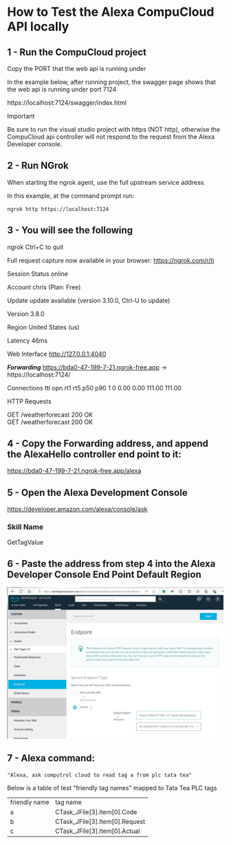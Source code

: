 # How to Test the Alexa CompuCloud API locally

## 1 - Run the CompuCloud project
Copy the PORT that the web api is running under

In the example below, after running project, the swagger page shows that the web api is running under port 7124

https://localhost:7124/swagger/index.html

> [!IMPORTANT]
>Be sure to run the visual studio project with https (NOT http), otherwise the CompuCloud api controller will not respond to the request from the Alexa Developer console.

## 2 - Run NGrok

When starting the ngrok agent, use the full upstream service address. 

In this example, at the command prompt run: 

```
ngrok http https://localhost:7124
```

## 3 - You will see the following

ngrok                        Ctrl+C to quit

Full request capture now available in your browser: https://ngrok.com/r/ti  

Session Status                online         

Account                       chris (Plan: Free)    

Update                        update available (version 3.10.0, Ctrl-U to update)   

Version                       3.8.0         

Region                        United States (us)     

Latency                       46ms         

Web Interface                 http://127.0.0.1:4040  

***Forwarding***                   https://bda0-47-199-7-21.ngrok-free.app -> https://localhost:7124/     

Connections                   ttl     opn     rt1     rt5     p50     p90 1       0       0.00    0.00    111.00  111.00                                                                                                                                                                    

HTTP Requests                                                                                                           
                                                                                                                                                                                                                              
GET /weatherforecast           200 OK                                                                                   
GET /weatherforecast           200 OK                 

## 4 - Copy the Forwarding address, and append the AlexaHello controller end point to it:

https://bda0-47-199-7-21.ngrok-free.app/alexa


## 5 - Open the Alexa Development Console

https://developer.amazon.com/alexa/console/ask

### Skill Name
GetTagValue

## 6 - Paste the address from step 4 into the Alexa Developer Console End Point Default Region

![Alexa End Point Setup](images/AlexaEndPointSetup.jpg)

## 7 - Alexa command:   

```
"Alexa, ask computrol cloud to read tag a from plc tata tea"
```

Below is a table of test "friendly tag names" mapped to Tata Tea PLC tags

<table>
   <tr><td>friendly name</td><td>tag name</td></tr>
   <tr><td>a</td><td>CTask_JFile[3].Item[0].Code</td></tr>
   <tr><td>b</td><td>CTask_JFile[3].Item[0].Request</td></tr>
   <tr><td>c</td><td>CTask_JFile[3].Item[0].Actual</td></tr>
</table>